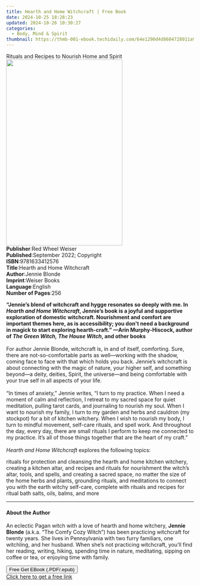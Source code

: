 ```yaml
---
title: Hearth and Home Witchcraft | Free Book
date: 2024-10-25 18:28:23
updated: 2024-10-26 10:30:27
categories:
  - Body, Mind & Spirit
thumbnail: https://thmb-001-ebook.techidaily.com/64e1290d4d8604728011a92a602adbd0b984a6c63b045409fc6e806829c32755.jpg
---
```

<main id="book-container">
  <div class="flex flex-col">
    <div class="book-brief flex-1 py-6 px-4 sm:p-6 md:py-10 md:px-8">
      <!-- brief-->
      <div class="book-brief-main">
        Rituals and Recipes to Nourish Home and Spirit
      </div>
    </div>
    <div
      class="book-meta-info flex-1 grid gap-4 col-start-1 col-end-3 row-start-1 sm:mb-6 sm:grid-cols-4 lg:gap-6 lg:col-start-2 lg:row-end-6 lg:row-span-6 lg:mb-0"
    >
      <div
        class="book-meta-info-left place-content-center mt-4 p-4 text-sm leading-6 col-start-2 col-span-2 dark:text-slate-400"
      >
        <img
          class="w-full h-500 object-cover rounded-lg sm:h-255 sm:col-span-2 lg:col-span-full"
          src="https://img-001-ebook.techidaily.com/fdd07ebd8768caff1cbe9b3440416aaee1b49931dedcb62a4ccb479713b41a84.jpg"
          alt=""
          width="312"
          height="500"
        />
      </div>
      <div
        class="book-meta-info-right mt-2 col-start-1 row-start-2 col-span-3 self-center"
      >
        <!-- meta data  -->
        <div class="flex flex-col px-4 md:px-8">
          <div class="flex-1">
            <strong>Publisher</strong>:<span class="px-2"
              >Red Wheel Weiser</span
            >
          </div>
          <div class="flex-1">
            <strong>Published</strong>:<span class="px-2"
              >September 2022; Copyright</span
            >
          </div>
          <div class="flex-1">
            <strong>ISBN</strong>:<span class="px-2">9781633412576</span>
          </div>
          <div class="flex-1">
            <strong>Title</strong>:<span class="px-2"
              >Hearth and Home Witchcraft</span
            >
          </div>
          <div class="flex-1">
            <strong>Author</strong>:<span class="px-2">Jennie Blonde</span>
          </div>
          <div class="flex-1">
            <strong>Imprint</strong>:<span class="px-2">Weiser Books</span>
          </div>
          <div class="flex-1">
            <strong>Language</strong>:<span class="px-2">English</span>
          </div>
          <div class="flex-1">
            <strong>Number of Pages</strong>:<span class="px-2">256</span>
          </div>
        </div>
      </div>
    </div>
    <div class="book-description flex-1 py-6 px-4 sm:p-6 md:py-10 md:px-8">
      <div class="book-description-main">
        <div accordion-content="" id="description">
          <p>
            <b
              >“Jennie’s blend of witchcraft and hygge resonates so deeply with
              me. In <i>Hearth and Home Witchcraft</i>, Jennie’s book is a
              joyful and supportive exploration of domestic witchcraft.
              Nourishment and comfort are important themes here, as is
              accessibility; you don't need a background in magick to start
              exploring hearth-craft.” —Arin Murphy-Hiscock, author of
              <i>The Green Witch, The House Witch</i>, and other books</b
            ><br /><br />
            For author Jennie Blonde, witchcraft is, in and of itself,
            comforting. Sure, there are not-so-comfortable parts as well—working
            with the shadow, coming face to face with that which holds you back.
            Jennie’s witchcraft is about connecting with the magic of nature,
            your higher self, and something beyond—a deity, deities, Spirit, the
            universe—and being comfortable with your true self in all aspects of
            your life.<br /><br />
            “In times of anxiety,” Jennie writes, “I turn to my practice. When I
            need a moment of calm and reflection, I retreat to my sacred space
            for quiet meditation, pulling tarot cards, and journaling to nourish
            my soul. When I want to nourish my family, I turn to my garden and
            herbs and cauldron (my stockpot) for a bit of kitchen witchery. When
            I wish to nourish my body, I turn to mindful movement, self-care
            rituals, and spell work. And throughout the day, every day, there
            are small rituals I perform to keep me connected to my practice.
            It’s all of those things together that are the heart of my
            craft.”<br /><br /><i>Hearth and Home Witchcraft</i> explores the
            following topics:
          </p>
          rituals for protection and cleansing the hearth and home kitchen
          witchery, creating a kitchen altar, and recipes and rituals for
          nourishment the witch’s altar, tools, and spells, and creating a
          sacred space, no matter the size of the home herbs and plants,
          grounding rituals, and meditations to connect you with the earth
          witchy self-care, complete with rituals and recipes for ritual bath
          salts, oils, balms, and more
        </div>
        <div class="accordion-fader"></div>
      </div>
    </div>
    <div class="book-excerpts flex-1 py-6 px-4 sm:p-6 md:py-10 md:px-8">
      <!-- excerpts-->
      <div class="book-excerpts-main">
        <hr />
        <h4 class="placeholder placeholder-heading">
          <span>About the Author</span>
        </h4>
        <p>
          An eclectic Pagan witch with a love of hearth and home witchery,
          <b>Jennie Blonde</b> (a.k.a. “The Comfy Cozy Witch”) has been
          practicing witchcraft for twenty years. She lives in Pennsylvania with
          two furry familiars, one witchling, and her husband. When she’s not
          practicing witchcraft, you’ll find her reading, writing, hiking,
          spending time in nature, meditating, sipping on coffee or tea, or
          enjoying time with family.
        </p>
      </div>
    </div>
    <div
      class="book-about-author flex-1 py-6 px-4 sm:p-6 md:py-10 md:px-8"
    ></div>
    <div class="book-free-get flex-1 py-6 px-4 sm:p-6 md:py-10 md:px-8">
      <button
        id="btn-free-get"
        class="bg-blue-500 hover:bg-blue-700 text-white font-bold py-2 px-4 rounded"
      >
        Free Get EBook (.PDF/.epub)
      </button>
      <div id="countdown-display" class="px-2 text-lg mt-2"></div>
      <a
        id="free-link"
        class="hidden bg-blue-500 hover:bg-blue-700 text-white font-bold py-2 px-4 rounded"
        href="https://www.ebooks.com/en-us/book/210503035/hearth-and-home-witchcraft/jennie-blonde/"
        target="_blank"
        >Click here to get a free link</a
      >
    </div>
    <script>
      let countdownTime = 0;
      let countdownInterval = null;
      document
        .getElementById('btn-free-get')
        .addEventListener('click', startCountdown);
      function startCountdown() {
        countdownTime = new Date().getTime() + 60000 * 3;
        countdownInterval = setInterval(updateCountdown, 1000);
        document.getElementById('btn-free-get').disabled = true;
        document
          .getElementById('btn-free-get')
          .classList.add('bg-gray-500', 'cursor-not-allowed');
      }
      function updateCountdown() {
        let currentTime = new Date().getTime();
        let timeLeft = countdownTime - currentTime;
        let secondsLeft = Math.floor(timeLeft / 1000);
        document.getElementById('countdown-display').innerHTML =
          `Remaining time: ${secondsLeft} seconds.`;
        if (secondsLeft <= 0) {
          clearInterval(countdownInterval);
          document.getElementById('btn-free-get').classList.add('hidden');
          document.getElementById('free-link').classList.remove('hidden');
          document.getElementById('countdown-display').innerHTML = '';
        }
      }
    </script>
  </div>
</main>

